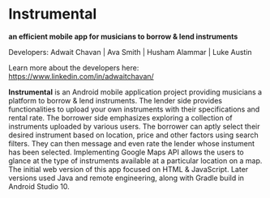 # Instrumental

**an efficient mobile app for musicians to borrow & lend instruments**

Developers: Adwait Chavan | Ava Smith | Husham Alammar | Luke Austin
            
Learn more about the developers here: https://www.linkedin.com/in/adwaitchavan/

**Instrumental** is an Android mobile application project providing musicians a platform to borrow & lend instruments. The lender side provides functionalities to upload your own instruments with their specifications and rental rate. The borrower side emphasizes exploring a collection of instruments uploaded by various users. The borrower can aptly select their desired instrument based on location, price and other factors using search filters. They can then message and even rate the lender whose instument has been selected. Implementing Google Maps API allows the users to glance at the type of instruments available at a particular location on a map. The initial web version of this app focused on HTML & JavaScript. Later versions used Java and remote engineering, along with Gradle build in Android Studio 10.



